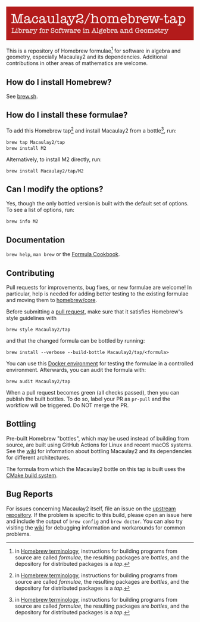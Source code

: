[![#Macaulay2/tap](https://raw.githubusercontent.com/Macaulay2/homebrew-tap/main/.github/banner.png)](https://github.com/Macaulay2/homebrew-tap)

This is a repository of Homebrew formulae[^*] for software in algebra and geometry, especially Macaulay2 and its dependencies.
Additional contributions in other areas of mathematics are welcome.

## How do I install Homebrew?
See [brew.sh](https://brew.sh).

## How do I install these formulae?
To add this Homebrew tap[^*] and install Macaulay2 from a bottle[^*], run:
```
brew tap Macaulay2/tap
brew install M2
```

Alternatively, to install M2 directly, run:
```
brew install Macaulay2/tap/M2
```

## Can I modify the options?
Yes, though the only bottled version is built with the default set of options.
To see a list of options, run:
```
brew info M2
```

## Documentation
`brew help`, `man brew` or the [Formula Cookbook](https://docs.brew.sh/Formula-Cookbook).

## Contributing
Pull requests for improvements, bug fixes, or new formulae are welcome!
In particular, help is needed for adding better testing to the existing formulae
and moving them to [homebrew/core](https://github.com/Homebrew/homebrew-core).

Before submitting a [pull request](https://docs.brew.sh/How-To-Open-a-Homebrew-Pull-Request),
make sure that it satisfies Homebrew's style guidelines with
```
brew style Macaulay2/tap
```
and that the changed formula can be bottled by running:
```
brew install --verbose --build-bottle Macaulay2/tap/<formula>
```
You can use this [Docker environment](https://github.com/Macaulay2/M2/tree/master/M2/BUILD/docker/brew)
for testing the formulae in a controlled environment. Afterwards, you can audit the formula with:
```
brew audit Macaulay2/tap
```

When a pull request becomes green (all checks passed), then you can publish the built bottles.
To do so, label your PR as `pr-pull` and the workflow will be triggered. Do NOT merge the PR.

## Bottling
Pre-built Homebrew "bottles", which may be used instead of building from source,
are built using GitHub Actions for Linux and recent macOS systems.
See the [wiki](https://github.com/Macaulay2/homebrew-tap/wiki) for information
about bottling Macaulay2 and its dependencies for different architectures.

The formula from which the Macaulay2 bottle on this tap is built uses the
[CMake build system](https://github.com/Macaulay2/M2/wiki/Building-M2-from-source-using-CMake).

## Bug Reports
For issues concerning Macaulay2 itself, file an issue on the
[upstream repository](https://github.com/Macaulay2/M2/issues).
If the problem is specific to this build, please open an issue here and include the output of `brew config` and `brew doctor`. You can also try visiting the [wiki](https://github.com/Macaulay2/homebrew-tap/wiki) for debugging information and workarounds for common problems.

[^*]: in [Homebrew terminology](https://docs.brew.sh/Formula-Cookbook#homebrew-terminology), instructions for building programs from source are called _formulae_, the resulting packages are _bottles_, and the depository for distributed packages is a _tap_.
